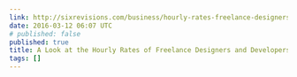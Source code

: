 ```yaml
---
link: http://sixrevisions.com/business/hourly-rates-freelance-designers-developers/
date: 2016-03-12 06:07 UTC
# published: false
published: true
title: A Look at the Hourly Rates of Freelance Designers and Developers
tags: []
---
```




